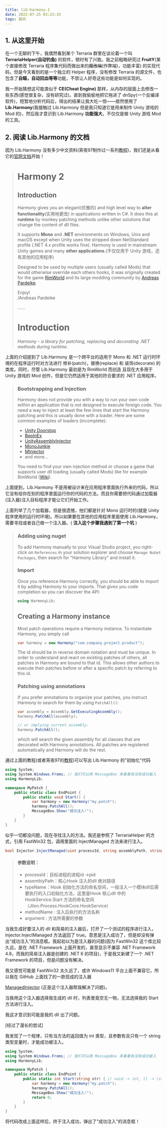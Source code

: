 ```yaml
---
title: lib-harmony-1
date: 2022-07-25 03:23:33
tags: 踩坑
---
```

## 1. 从这里开始

  在一个无聊的下午，我偶然看到某个 Terraria 群里在谈论着一个叫 **TerrariaHelper(自动钓鱼)** 的软件，顿时有了兴致。我之前粗略研究过 **FruitY**(某个直接修改 Terraria 程序集代码而做出来的~~魔改端~~(作弊端)，功能丰富) 的实现代码，但是今天看到的是一个独立的 Helper 程序，没有修改 Terraria 的源文件，也包含了**自瞄，自动回血等等**功能，不禁让人好奇这些功能是如何实现的。

  我一开始猜想这可能类似于 **CE(Cheat Engine)** 那样，从内存的层面上去修改一些东西(感觉很复杂，没有研究过)。直到我偷偷地把它拖进了 dnSpy(一个反编译软件)，短暂地分析代码后，得出的结果让我大吃一惊——居然使用了 **Lib.Harmony**(我接触过 Lib.Harmony 但是我只知道它是用来制作 Unity 游戏的 Mod 的)，然后我才意识到 Lib.Harmony **功能强大**，不仅仅是做 Unity 游戏 Mod 的工具。

## 2. 阅读 Lib.Harmony 的文档

  因为 Lib.Harmony 没有多少中文资料(宵夜97制作过一系列[教程](https://space.bilibili.com/1306433))，我们还是从看它的[官网文档](https://harmony.pardeike.net/index.html)开始！

> # Harmony 2
>
> ## Introduction
>
> Harmony gives you an elegant(优雅的) and high level way to **alter functionality**(实用地更改) in applications written in C#. It does this at **runtime** by monkey patching methods unlike other solutions that change the content of dll files.
>
> It supports **Mono** and **.NET** environments on Windows, Unix and macOS except when Unity uses the stripped down NetStandard profile (.NET 4.x profile works fine). Harmony is used in mainstream Unity games and many **other applications**.(不仅仅用于 Unity 游戏，还有其他的应用程序)
>
> Designed to be used by multiple users (usually called Mods) that would otherwise override each others hooks, it was originally created for the game [RimWorld](https://rimworldgame.com/) and its large modding community by [Andreas Pardeike](https://www.patreon.com/pardeike).
>
> Enjoy!  
> /Andreas Pardeike
>
> ......
>
> # Introduction
>
> *Harmony - a library for patching, replacing and decorating .NET methods during runtime.*
>

  上面的介绍提到了 Lib.Harmony 是一个跨平台的适用于 Mono 和 .NET 运行时环境的在程序运行时对方法进行 修补(patch)，替换(replace) 和 装饰(decorate) 的类库。同时，尽管 Lib.Harmony 最初是为 RimWorld 而创造 且现在大多用于 Unity 游戏的 Mod 创作，但是它仍然适用于其他的符合要求的 .NET 应用程序。

> ### Bootstrapping and Injection
>
> Harmony does not provide you with a way to run your own code within an application that is not designed to execute foreign code. You need a way to inject at least the few lines that start the Harmony patching and this is usually done with a loader. Here are some common examples of loaders (incomplete):
>
> * [Unity Doorstop](https://github.com/NeighTools/UnityDoorstop)
> * [BepInEx](https://github.com/BepInEx/BepInEx)
> * [UnityAssemblyInjector](https://github.com/avail/UnityAssemblyInjector)
> * [MonoJunkie](https://github.com/wledfor2/MonoJunkie)
> * [MInjector](https://github.com/EquiFox/MInjector)
> * and more...
>
> You need to find your own injection method or choose a game that supports user dll loading (usually called Mods) like for example RimWorld ([Wiki](https://rimworldwiki.com/wiki/Modding_Tutorials/)).
>

  上面提到，Lib.Harmony 不是用被设计来在应用程序里面执行外来的代码，所以它没有给你在别的程序里面运行你的代码的方法。而且你需要把代码通过加载器(注入器)注入目标程序才能让它们开始工作。

  上面列举了几个加载器，但是很遗憾，他们都是针对 Mono 运行时的(就是 Unity 程序使用的运行时环境)。所以如果要在其他的应用程序里面使用 Lib.Harmony，需要寻找或者自己做一个注入器。( **注入这个步骤我遇到了第一个坑** )

> ### Adding using nuget
>
> To add Harmony manually to your Visual Studio project, you right-click on `References` in your solution explorer and choose `Manage NuGet Packages`, then search for "Harmony Library" and install it.
>
> ### Import
>
> Once you reference Harmony correctly, you should be able to import it by adding Harmony to your imports. That gives you code completion so you can discover the API:
>
> ```csharp
> using HarmonyLib;
> ```
>
> ## Creating a Harmony instance
>
> Most patch operations require a Harmony instance. To instantiate Harmony, you simply call
>
> ```csharp
> var harmony = new Harmony("com.company.project.product");
> ```
>
> The id should be in reverse domain notation and must be unique. In order to understand and react on existing patches of others, all patches in Harmony are bound to that id. This allows other authors to execute their patches before or after a specific patch by referring to this id.
>
> ### Patching using annotations
>
> If you prefer annotations to organize your patches, you instruct Harmony to search for them by using `PatchAll()`:
>
> ```csharp
> var assembly = Assembly.GetExecutingAssembly();
> harmony.PatchAll(assembly);
>
> // or implying current assembly:
> harmony.PatchAll();
> ```
>
> which will search the given assembly for all classes that are decorated with Harmony annotations. All patches are registered automatically and Harmony will do the rest.
>

  通过上面的教程(或者宵夜97的[教程](https://space.bilibili.com/1306433))可以写出 Lib.Harmony 的"初始化"代码

```csharp
using System;
using System.Windows.Froms; // 我们可以用 MessageBox 来看看有没有成功载入
using HarmonyLib;

namespace MyPatch {
    public static class EndPoint {
        public static void Start() {
            var harmony = new Harmony("my.patch");
            harmony.PatchAll();
            MessageBox.Show("成功注入!");
        }
    }
}
```

  似乎一切都没问题，现在寻找注入的方法。我还是参照了 TerrariaHelper 的方式，引用 FastWin32 包，调用里面的 InjectManaged 方法来进行注入。

```csharp
bool Injector.InjectManaged(uint processId, string assemblyPath, string typeName, string methodName, string argument)
```

> #### 参数说明：
>
> * processId：目标进程的进程id ->pid
> * assemblyPath：核心Hook 注入的dll 绝对路径
> * typeName：Hook 初始化方法的命名空间，一般注入一个模块dll后需要执行的入口初始化方法，这里是Hook 核心dll 中的HookService.Start 方法的命名空间（Jlion.Process.HookCore.HookService）
> * methodName : 注入后执行的方法名称
> * argument : 方法所需要的参数
>

  当我生成好要注入的 dll 和简易的注入器后，打开了一个测试的程序进行注入，Injector.InjectManaged 方法返回了 true。意思是注入成功了，但是却没有弹出“成功注入”的消息框。我起初以为是注入器的问题(因为 FastWin32 这个库比较久远，是在 .NET Framework 上面开发的，甚至显示不兼容 .NET Framework 4.8，而我的简易注入器是创建的 .NET 6 的项目)，于是我又新建了一个 .NET Framework 的项目，但是问题没有解决。

  我又感觉可能是 FastWin32 太久远了，或许 Windows11 平台上面不兼容它。所以我在 GitHub 上面找了的一款现成的注入器 

[ManagedInjector](https://github.com/enkomio/ManagedInjector) (正是这个注入器帮我解决了问题)。

  当我用这个注入器选择我生成的 dll 时，列表里竟空无一物，无法选择我的 Start 方法进行注入。

  我这才意识到可能是我的 dll 出了问题。

  [经过了漫长的尝试]

  我发现了一个规律，只有当方法的返回值为 int 类型，且参数有且只有一个 string 类型变量时，才能成功被注入。

```csharp
using System;
using System.Windows.Froms; // 我们可以用 MessageBox 来看看有没有成功载入
using HarmonyLib;

namespace MyPatch {
    public static class EndPoint {
        public static int Start(string str) { // void -> int, () -> (string str)
            var harmony = new Harmony("my.patch");
            harmony.PatchAll();
            MessageBox.Show("成功注入!");
            return 0;
        }
    }
}
```

将代码改成上面这样后，终于注入成功，弹出了"成功注入"的消息框！
